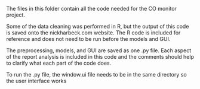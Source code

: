 The files in this folder contain all the code needed for the CO monitor project.

Some of the data cleaning was performed in R, but the output of this code is saved onto the nickharbeck.com website. The R code is included for reference and does not need to be run before the models and GUI.

The preprocessing, models, and GUI are saved as one .py file. Each aspect of the report analysis is included in this code and the comments should help to clarify what each part of the code does.

To run the .py file, the window.ui file needs to be in the same directory so the user interface works
